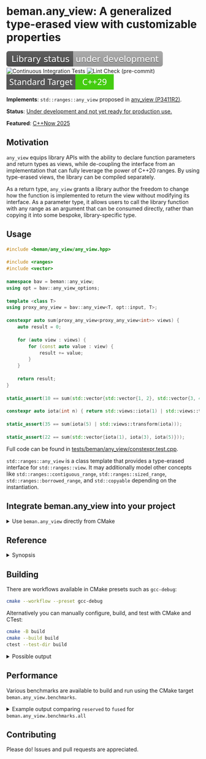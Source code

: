 <!--
SPDX-License-Identifier: Apache-2.0 WITH LLVM-exception
-->

# beman.any_view: A generalized type-erased view with customizable properties

![Library Status](https://raw.githubusercontent.com/bemanproject/beman/refs/heads/main/images/badges/beman_badge-beman_library_under_development.svg)
![Continuous Integration Tests](https://github.com/bemanproject/any_view/actions/workflows/ci_tests.yml/badge.svg)
![Lint Check (pre-commit)](https://github.com/bemanproject/any_view/actions/workflows/pre-commit.yml/badge.svg)
![Standard Target](https://github.com/bemanproject/beman/blob/main/images/badges/cpp29.svg)

**Implements**: `std::ranges::any_view` proposed in [any_view (P3411R2)](https://wg21.link/p3411r2).

**Status**: [Under development and not yet ready for production use.](https://github.com/bemanproject/beman/blob/main/docs/BEMAN_LIBRARY_MATURITY_MODEL.md#under-development-and-not-yet-ready-for-production-use)

**Featured**: [C++Now 2025](https://schedule.cppnow.org/wp-content/uploads/2025/03/A-View-for-Any-Occasion.pdf)

## Motivation

`any_view` equips library APIs with the ability to declare function parameters and return types as views, while
de-coupling the interface from an implementation that can fully leverage the power of C++20 ranges. By using
type-erased views, the library can be compiled separately.

As a return type, `any_view` grants a library author the freedom to change how the function is implemented to return
the view without modifying its interface. As a parameter type, it allows users to call the library function with any
range as an argument that can be consumed directly, rather than copying it into some bespoke, library-specific type.

## Usage

```cpp
#include <beman/any_view/any_view.hpp>

#include <ranges>
#include <vector>

namespace bav = beman::any_view;
using opt = bav::any_view_options;

template <class T>
using proxy_any_view = bav::any_view<T, opt::input, T>;

constexpr auto sum(proxy_any_view<proxy_any_view<int>> views) {
    auto result = 0;

    for (auto view : views) {
        for (const auto value : view) {
            result += value;
        }
    }

    return result;
}

static_assert(10 == sum(std::vector{std::vector{1, 2}, std::vector{3, 4}}));

constexpr auto iota(int n) { return std::views::iota(1) | std::views::take(n); };

static_assert(35 == sum(iota(5) | std::views::transform(iota)));

static_assert(22 == sum(std::vector{iota(1), iota(3), iota(5)}));
```

Full code can be found in [tests/beman/any_view/constexpr.test.cpp](tests/beman/any_view/constexpr.test.cpp).

`std::ranges::any_view` is a class template that provides a type-erased interface for `std::ranges::view`.
It may additionally model other concepts like `std::ranges::contiguous_range`, `std::ranges::sized_range`,
`std::ranges::borrowed_range`, and `std::copyable` depending on the instantiation.

## Integrate beman.any_view into your project

<details>
<summary>Use <code>beman.any_view</code> directly from CMake</summary>

For CMake based projects, you can include it as a dependency using the `FetchContent` module:

```cmake
include(FetchContent)

FetchContent_Declare(
    beman.any_view
    GIT_REPOSITORY https://github.com/bemanproject/any_view.git
    GIT_TAG main
    EXCLUDE_FROM_ALL
)
FetchContent_MakeAvailable(beman.any_view)
```

You will also need to add `beman::any_view` to the link libraries of any targets that include `beman/any_view/*.hpp` in
their source or header files:

```cmake
target_link_libraries(yourlib PUBLIC beman::any_view)
```

</details>

## Reference

<details>
<summary>Synopsis</summary>

```cpp
namespace beman::any_view {

// [range.any]
enum class any_view_options {
    input         = 0b00000001,
    forward       = 0b00000011,
    bidirectional = 0b00000111,
    random_access = 0b00001111,
    contiguous    = 0b00011111,
    sized         = 0b00100000,
    borrowed      = 0b01000000,
    copyable      = 0b10000000,
};

constexpr any_view_options operator|(any_view_options, any_view_options) noexcept;
constexpr any_view_options operator&(any_view_options, any_view_options) noexcept;

template <class T>
struct /*rvalue-ref*/ {
    using type = T;
};

template <class T>
struct /*rvalue-ref*/<T&> {
    using type = T&&;
};

template <class T>
using /*rvalue-ref-t*/ = /*rvalue-ref*/<T>::type;

template <class RangeT, class AnyViewT>
concept ext_any_compatible_viewable_range = /* ... */;

template <class ElementT,
          any_view_options OptsV = any_view_options::input,
          class RefT             = ElementT&,
          class RValueRefT       = /*as-rvalue-t*/<RefT>,
          class DiffT            = std::ptrdiff_t>
class any_view : public std::ranges::view_interface<any_view<ElementT, OptsV, RefT, RValueRefT, DiffT>> {
    class iterator; // exposition-only
    class sentinel; // exposition-only

  public:
    // [range.any.ctor]
    template <class RangeT>
    constexpr any_view(RangeT&& range);
    constexpr any_view(const any_view&);
    constexpr any_view(any_view&&) noexcept;

    constexpr any_view& operator=(const any_view&);
    constexpr any_view& operator=(any_view&&) noexcept;

    constexpr ~any_view();

    // [range.any.access]
    constexpr iterator begin();

    constexpr sentinel end();

    constexpr std::make_unsigned_t<DiffT> size() const;

    // [range.any.swap]
    constexpr void swap(any_view&) noexcept;

    constexpr friend void swap(any_view&, any_view&) noexcept;
};

} // namespace beman::any_view

template <class ElementT, beman::any_view::any_view_options OptsV, class RefT, class RValueRefT, class DiffT>
inline constexpr bool std::ranges::enable_borrowed_range<
    beman::any_view::any_view<ElementT, OptsV, RefT, RValueRefT, DiffT>> =
        bool(OptsV & beman::any_view::any_view_options::borrowed);
```

</details>

## Building

There are workflows available in CMake presets such as `gcc-debug`:

```bash
cmake --workflow --preset gcc-debug
```

Alternatively you can manually configure, build, and test with CMake and CTest:

```bash
cmake -B build
cmake --build build
ctest --test-dir build
```

<details>
<summary>Possible output</summary>

```text
Executing workflow step 1 of 3: configure preset "gcc-debug"

Preset CMake variables:

  BEMAN_BUILDSYS_SANITIZER="MaxSan"
  CMAKE_BUILD_TYPE="Debug"
  CMAKE_EXPORT_COMPILE_COMMANDS:BOOL="TRUE"
  CMAKE_TOOLCHAIN_FILE="cmake/gnu-toolchain.cmake"

-- The CXX compiler identification is GNU 15.0.0
-- Detecting CXX compiler ABI info
-- Detecting CXX compiler ABI info - done
-- Check for working CXX compiler: /usr/bin/g++ - skipped
-- Detecting CXX compile features
-- Detecting CXX compile features - done
-- The C compiler identification is GNU 15.0.0
-- Detecting C compiler ABI info
-- Detecting C compiler ABI info - done
-- Check for working C compiler: /usr/bin/gcc - skipped
-- Detecting C compile features
-- Detecting C compile features - done
-- Found Python3: /usr/bin/python3.12 (found version "3.12.7") found components: Interpreter
-- Performing Test CMAKE_HAVE_LIBC_PTHREAD
-- Performing Test CMAKE_HAVE_LIBC_PTHREAD - Success
-- Found Threads: TRUE
-- Configuring done (2.7s)
-- Generating done (0.0s)
-- Build files have been written to: /home/patrick/projects/any_view/build/gcc-debug

Executing workflow step 2 of 3: build preset "gcc-debug"

[12/12] Linking CXX executable tests/beman/any_view/beman.any_view.tests.constexpr

Executing workflow step 3 of 3: test preset "gcc-debug"

Test project /home/patrick/projects/any_view/build/gcc-debug
      Start  1: ConceptsTest.iterator_concept
 1/21 Test  #1: ConceptsTest.iterator_concept ...................   Passed    0.01 sec
      Start  2: ConceptsTest.sized_concept
 2/21 Test  #2: ConceptsTest.sized_concept ......................   Passed    0.01 sec
      Start  3: ConceptsTest.borrowed_concept
 3/21 Test  #3: ConceptsTest.borrowed_concept ...................   Passed    0.01 sec
      Start  4: ConceptsTest.copyable_concept
 4/21 Test  #4: ConceptsTest.copyable_concept ...................   Passed    0.01 sec
      Start  5: ConstexprTest.sum_vector_of_vector
 5/21 Test  #5: ConstexprTest.sum_vector_of_vector ..............   Passed    0.01 sec
      Start  6: ConstexprTest.sum_transform_view_of_iota_view
 6/21 Test  #6: ConstexprTest.sum_transform_view_of_iota_view ...   Passed    0.01 sec
      Start  7: ConstexprTest.sum_vector_of_iota_view
 7/21 Test  #7: ConstexprTest.sum_vector_of_iota_view ...........   Passed    0.01 sec
      Start  8: ConstexprTest.sort_vector
 8/21 Test  #8: ConstexprTest.sort_vector .......................   Passed    0.01 sec
      Start  9: SfinaeTest.istream_view
 9/21 Test  #9: SfinaeTest.istream_view .........................   Passed    0.01 sec
      Start 10: SfinaeTest.forward_list
10/21 Test #10: SfinaeTest.forward_list .........................   Passed    0.01 sec
      Start 11: SfinaeTest.list
11/21 Test #11: SfinaeTest.list .................................   Passed    0.01 sec
      Start 12: SfinaeTest.deque
12/21 Test #12: SfinaeTest.deque ................................   Passed    0.01 sec
      Start 13: SfinaeTest.vector
13/21 Test #13: SfinaeTest.vector ...............................   Passed    0.01 sec
      Start 14: SfinaeTest.vector_of_bool
14/21 Test #14: SfinaeTest.vector_of_bool .......................   Passed    0.01 sec
      Start 15: SfinaeTest.span
15/21 Test #15: SfinaeTest.span .................................   Passed    0.01 sec
      Start 16: TypeTraitsTest.value_type
16/21 Test #16: TypeTraitsTest.value_type .......................   Passed    0.01 sec
      Start 17: TypeTraitsTest.reference_type
17/21 Test #17: TypeTraitsTest.reference_type ...................   Passed    0.01 sec
      Start 18: TypeTraitsTest.rvalue_reference_type
18/21 Test #18: TypeTraitsTest.rvalue_reference_type ............   Passed    0.01 sec
      Start 19: TypeTraitsTest.difference_type
19/21 Test #19: TypeTraitsTest.difference_type ..................   Passed    0.01 sec
      Start 20: TypeTraitsTest.size_type
20/21 Test #20: TypeTraitsTest.size_type ........................   Passed    0.01 sec
      Start 21: TypeTraitsTest.borrowed_iterator_type
21/21 Test #21: TypeTraitsTest.borrowed_iterator_type ...........   Passed    0.01 sec

100% tests passed, 0 tests failed out of 21

Total Test time (real) =   0.15 sec
```

</details>

## Performance

Various benchmarks are available to build and run using the CMake target `beman.any_view.benchmarks`.

<details>
<summary>Example output comparing <code>reserved</code> to <code>fused</code> for <code>beman.any_view.benchmarks.all</code></summary>

```text
+ cmake --build build --config Release --target beman.any_view.benchmarks.all
[27/27] Linking CXX executable tests/beman/any_view/beman.any_view.benchmarks.all
+ build/_deps/benchmark-src/tools/compare.py benchmarksfiltered build/tests/beman/any_view/beman.any_view.benchmarks.all reserved build/tests/beman/any_view/beman.any_view.benchmarks.all fused
RUNNING: build/tests/beman/any_view/beman.any_view.benchmarks.all --benchmark_filter=reserved
Run on (32 X 2419.2 MHz CPU s)
CPU Caches:
  L1 Data 48 KiB (x16)
  L1 Instruction 32 KiB (x16)
  L2 Unified 2048 KiB (x16)
  L3 Unified 36864 KiB (x1)
Load Average: 0.25, 0.17, 0.11
-----------------------------------------------------------------
Benchmark                       Time             CPU   Iterations
-----------------------------------------------------------------
BM_all_reserved/1024         1783 ns         1783 ns       389936
BM_all_reserved/2048         3839 ns         3839 ns       191729
BM_all_reserved/4096         7067 ns         7067 ns        89826
BM_all_reserved/8192        14756 ns        14756 ns        48245
BM_all_reserved/16384       30317 ns        30317 ns        23191
BM_all_reserved/32768       73651 ns        73650 ns         9626
BM_all_reserved/65536      215342 ns       215341 ns         3413
BM_all_reserved/131072     424794 ns       424793 ns         1654
BM_all_reserved/262144     887833 ns       887828 ns          789
RUNNING: build/tests/beman/any_view/beman.any_view.benchmarks.all --benchmark_filter=fused
Run on (32 X 2419.2 MHz CPU s)
CPU Caches:
  L1 Data 48 KiB (x16)
  L1 Instruction 32 KiB (x16)
  L2 Unified 2048 KiB (x16)
  L3 Unified 36864 KiB (x1)
Load Average: 0.31, 0.19, 0.11
--------------------------------------------------------------
Benchmark                    Time             CPU   Iterations
--------------------------------------------------------------
BM_all_fused/1024         1660 ns         1660 ns       437469
BM_all_fused/2048         3219 ns         3219 ns       210096
BM_all_fused/4096         7100 ns         7100 ns       100823
BM_all_fused/8192        15088 ns        15088 ns        45117
BM_all_fused/16384       33719 ns        33719 ns        21827
BM_all_fused/32768       72098 ns        72097 ns         9582
BM_all_fused/65536      150699 ns       150698 ns         4629
BM_all_fused/131072     316431 ns       316430 ns         2234
BM_all_fused/262144     583499 ns       583500 ns         1091
Comparing reserved (from build/tests/beman/any_view/beman.any_view.benchmarks.all) to fused (from build/tests/beman/any_view/beman.any_view.benchmarks.all)
Benchmark                                            Time             CPU      Time Old      Time New       CPU Old       CPU New
---------------------------------------------------------------------------------------------------------------------------------
BM_all_[reserved vs. fused]/1024                  -0.0689         -0.0689          1783          1660          1783          1660
BM_all_[reserved vs. fused]/2048                  -0.1615         -0.1615          3839          3219          3839          3219
BM_all_[reserved vs. fused]/4096                  +0.0047         +0.0047          7067          7100          7067          7100
BM_all_[reserved vs. fused]/8192                  +0.0225         +0.0225         14756         15088         14756         15088
BM_all_[reserved vs. fused]/16384                 +0.1122         +0.1122         30317         33719         30317         33719
BM_all_[reserved vs. fused]/32768                 -0.0211         -0.0211         73651         72098         73650         72097
BM_all_[reserved vs. fused]/65536                 -0.3002         -0.3002        215342        150699        215341        150698
BM_all_[reserved vs. fused]/131072                -0.2551         -0.2551        424794        316431        424793        316430
BM_all_[reserved vs. fused]/262144                -0.3428         -0.3428        887833        583499        887828        583500
OVERALL_GEOMEAN                                   -0.1255         -0.1255
```

</details>

## Contributing

Please do! Issues and pull requests are appreciated.

